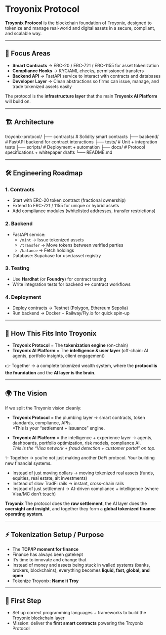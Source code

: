 # Troyonix Protocol

**Troyonix Protocol** is the blockchain foundation of Troyonix, designed to tokenize and manage real-world and digital assets in a secure, compliant, and scalable way.  

---

## 🔑 Focus Areas
- **Smart Contracts** → ERC-20 / ERC-721 / ERC-1155 for asset tokenization  
- **Compliance Hooks** → KYC/AML checks, permissioned transfers  
- **Backend API** → FastAPI service to interact with contracts and databases  
- **Developer Layer** → Clean abstractions so firms can issue, manage, and trade tokenized assets easily  

The protocol is the **infrastructure layer** that the main **Troyonix AI Platform** will build on.  

---

## 🏗️ Architecture
troyonix-protocol/
├── contracts/       # Solidity smart contracts
├── backend/         # FastAPI backend for contract interactions
├── tests/           # Unit + integration tests
├── scripts/         # Deployment + automation
├── docs/            # Protocol specifications + whitepaper drafts
└── README.md


---

## 🛠️ Engineering Roadmap

### 1. Contracts
- Start with ERC-20 token contract (fractional ownership)  
- Extend to ERC-721 / 1155 for unique or hybrid assets  
- Add compliance modules (whitelisted addresses, transfer restrictions)  

### 2. Backend
- FastAPI service:
  - `/mint` → Issue tokenized assets  
  - `/transfer` → Move tokens between verified parties  
  - `/balance` → Fetch holdings  
- Database: Supabase for user/asset registry  

### 3. Testing
- Use **Hardhat** (or **Foundry**) for contract testing  
- Write integration tests for backend ↔ contract workflows  

### 4. Deployment
- Deploy contracts → Testnet (Polygon, Ethereum Sepolia)  
- Run backend → Docker + Railway/Fly.io for quick spin-up  

---

## 🔗 How This Fits Into Troyonix
- **Troyonix Protocol** = The **tokenization engine** (on-chain)  
- **Troyonix AI Platform** = The **intelligence & user layer** (off-chain: AI agents, portfolio insights, client engagement)  

👉 Together → a complete tokenized wealth system, where the **protocol is the foundation** and the **AI layer is the brain**.  

---

## 🌍 The Vision
If we split the Troyonix vision cleanly:  

- **Troyonix Protocol** = the plumbing layer → smart contracts, token standards, compliance, APIs.  
  *This is your “settlement + issuance” engine.

- **Troyonix AI Platform** = the intelligence + experience layer → agents, dashboards, portfolio optimization, risk models, compliance AI.  
  *This is the “Visa network + fraud detection + customer portal” on top.*  

✨ Together → you’re not just making another DeFi protocol. Your building new financial systems.
- Instead of just moving dollars → moving tokenized real assets (funds, equities, real estate, alt investments)  
- Instead of slow TradFi rails → instant, cross-chain rails  
- Instead of just settlement → AI-driven compliance + intelligence (where Visa/MC don’t touch)  

**Troyonix**
The protocol does the **raw settlement**, the AI layer does the **oversight and insight**, and together they form a **global tokenized finance operating system**.  

---

## ⚡ Tokenization Setup / Purpose
- The **TCP/IP moment for finance**  
- Finance has always been gatekept  
- It’s time to innovate and change that  
- Instead of money and assets being stuck in walled systems (banks, brokers, blockchains), everything becomes **liquid, fast, global, and open**  
- Tokenize Troyonix: **Name it Troy**  

---

## 📝 First Step
- Set up correct programming languages + frameworks to build the Troyonix blockchain layer  
- Mission: deliver the **first smart contracts** powering the Troyonix Protocol  
